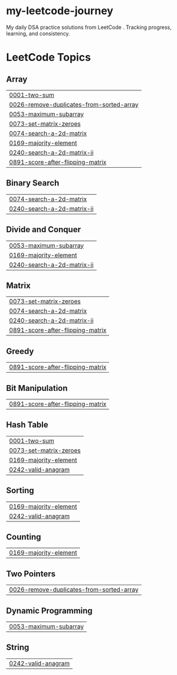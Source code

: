 # my-leetcode-journey
 My daily DSA practice solutions from LeetCode . Tracking progress, learning, and consistency.

<!---LeetCode Topics Start-->
# LeetCode Topics
## Array
|  |
| ------- |
| [0001-two-sum](https://github.com/rohang-23/my-leetcode-journey/tree/master/0001-two-sum) |
| [0026-remove-duplicates-from-sorted-array](https://github.com/rohang-23/my-leetcode-journey/tree/master/0026-remove-duplicates-from-sorted-array) |
| [0053-maximum-subarray](https://github.com/rohang-23/my-leetcode-journey/tree/master/0053-maximum-subarray) |
| [0073-set-matrix-zeroes](https://github.com/rohang-23/my-leetcode-journey/tree/master/0073-set-matrix-zeroes) |
| [0074-search-a-2d-matrix](https://github.com/rohang-23/my-leetcode-journey/tree/master/0074-search-a-2d-matrix) |
| [0169-majority-element](https://github.com/rohang-23/my-leetcode-journey/tree/master/0169-majority-element) |
| [0240-search-a-2d-matrix-ii](https://github.com/rohang-23/my-leetcode-journey/tree/master/0240-search-a-2d-matrix-ii) |
| [0891-score-after-flipping-matrix](https://github.com/rohang-23/my-leetcode-journey/tree/master/0891-score-after-flipping-matrix) |
## Binary Search
|  |
| ------- |
| [0074-search-a-2d-matrix](https://github.com/rohang-23/my-leetcode-journey/tree/master/0074-search-a-2d-matrix) |
| [0240-search-a-2d-matrix-ii](https://github.com/rohang-23/my-leetcode-journey/tree/master/0240-search-a-2d-matrix-ii) |
## Divide and Conquer
|  |
| ------- |
| [0053-maximum-subarray](https://github.com/rohang-23/my-leetcode-journey/tree/master/0053-maximum-subarray) |
| [0169-majority-element](https://github.com/rohang-23/my-leetcode-journey/tree/master/0169-majority-element) |
| [0240-search-a-2d-matrix-ii](https://github.com/rohang-23/my-leetcode-journey/tree/master/0240-search-a-2d-matrix-ii) |
## Matrix
|  |
| ------- |
| [0073-set-matrix-zeroes](https://github.com/rohang-23/my-leetcode-journey/tree/master/0073-set-matrix-zeroes) |
| [0074-search-a-2d-matrix](https://github.com/rohang-23/my-leetcode-journey/tree/master/0074-search-a-2d-matrix) |
| [0240-search-a-2d-matrix-ii](https://github.com/rohang-23/my-leetcode-journey/tree/master/0240-search-a-2d-matrix-ii) |
| [0891-score-after-flipping-matrix](https://github.com/rohang-23/my-leetcode-journey/tree/master/0891-score-after-flipping-matrix) |
## Greedy
|  |
| ------- |
| [0891-score-after-flipping-matrix](https://github.com/rohang-23/my-leetcode-journey/tree/master/0891-score-after-flipping-matrix) |
## Bit Manipulation
|  |
| ------- |
| [0891-score-after-flipping-matrix](https://github.com/rohang-23/my-leetcode-journey/tree/master/0891-score-after-flipping-matrix) |
## Hash Table
|  |
| ------- |
| [0001-two-sum](https://github.com/rohang-23/my-leetcode-journey/tree/master/0001-two-sum) |
| [0073-set-matrix-zeroes](https://github.com/rohang-23/my-leetcode-journey/tree/master/0073-set-matrix-zeroes) |
| [0169-majority-element](https://github.com/rohang-23/my-leetcode-journey/tree/master/0169-majority-element) |
| [0242-valid-anagram](https://github.com/rohang-23/my-leetcode-journey/tree/master/0242-valid-anagram) |
## Sorting
|  |
| ------- |
| [0169-majority-element](https://github.com/rohang-23/my-leetcode-journey/tree/master/0169-majority-element) |
| [0242-valid-anagram](https://github.com/rohang-23/my-leetcode-journey/tree/master/0242-valid-anagram) |
## Counting
|  |
| ------- |
| [0169-majority-element](https://github.com/rohang-23/my-leetcode-journey/tree/master/0169-majority-element) |
## Two Pointers
|  |
| ------- |
| [0026-remove-duplicates-from-sorted-array](https://github.com/rohang-23/my-leetcode-journey/tree/master/0026-remove-duplicates-from-sorted-array) |
## Dynamic Programming
|  |
| ------- |
| [0053-maximum-subarray](https://github.com/rohang-23/my-leetcode-journey/tree/master/0053-maximum-subarray) |
## String
|  |
| ------- |
| [0242-valid-anagram](https://github.com/rohang-23/my-leetcode-journey/tree/master/0242-valid-anagram) |
<!---LeetCode Topics End-->